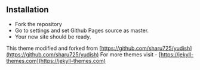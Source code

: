 ## Installation
* Fork the repository
* Go to settings and set Github Pages source as master.
* Your new site should be ready.

This theme modified and forked from [https://github.com/sharu725/yudish](https://github.com/sharu725/yudish)
For more themes visit - [https://jekyll-themes.com](https://jekyll-themes.com)

